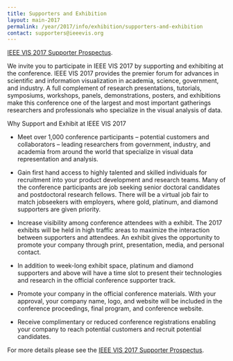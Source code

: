 ```yaml
---
title: Supporters and Exhibition
layout: main-2017
permalink: /year/2017/info/exhibition/supporters-and-exhibition
contact: supporters@ieeevis.org
---
```


[IEEE VIS 2017 Supporter Prospectus](vis2017_prospectus.pdf).

We invite you to participate in IEEE VIS 2017 by supporting and exhibiting at the conference.  IEEE VIS 2017 provides the premier forum for advances in scientific and information visualization in academia, science, government, and industry. A full complement of research presentations, tutorials, symposiums, workshops, panels, demonstrations, posters, and exhibitions make this conference one of the largest and most important gatherings researchers and professionals who specialize in the visual analysis of data. 

Why Support and Exhibit at IEEE VIS 2017

* Meet over 1,000 conference participants – potential customers and collaborators – leading researchers from government, industry, and academia from around the world that specialize in visual data representation and analysis.

* Gain first hand access to highly talented and skilled individuals for recruitment into your product development and research teams. Many of the conference participants are job seeking senior doctoral candidates and postdoctoral research fellows. There will be a virtual job fair to match jobseekers with employers, where gold, platinum, and diamond supporters are given priority.

* Increase visibility among conference attendees with a exhibit. The 2017 exhibits will be held in high traffic areas to maximize the interaction between supporters and attendees. An exhibit gives the opportunity to promote your company through print, presentation, media, and personal contact.

* In addition to week-long exhibit space, platinum and diamond supporters and above will have a time slot to present their technologies and research in the official conference supporter track.

* Promote your company in the official conference materials. With your approval, your company name, logo, and website will be included in the conference proceedings, final program, and conference website. 

* Receive complimentary or reduced conference registrations enabling your company to reach potential customers and recruit potential candidates.

For more details please see the [IEEE VIS 2017 Supporter Prospectus](vis2017_prospectus.pdf).
